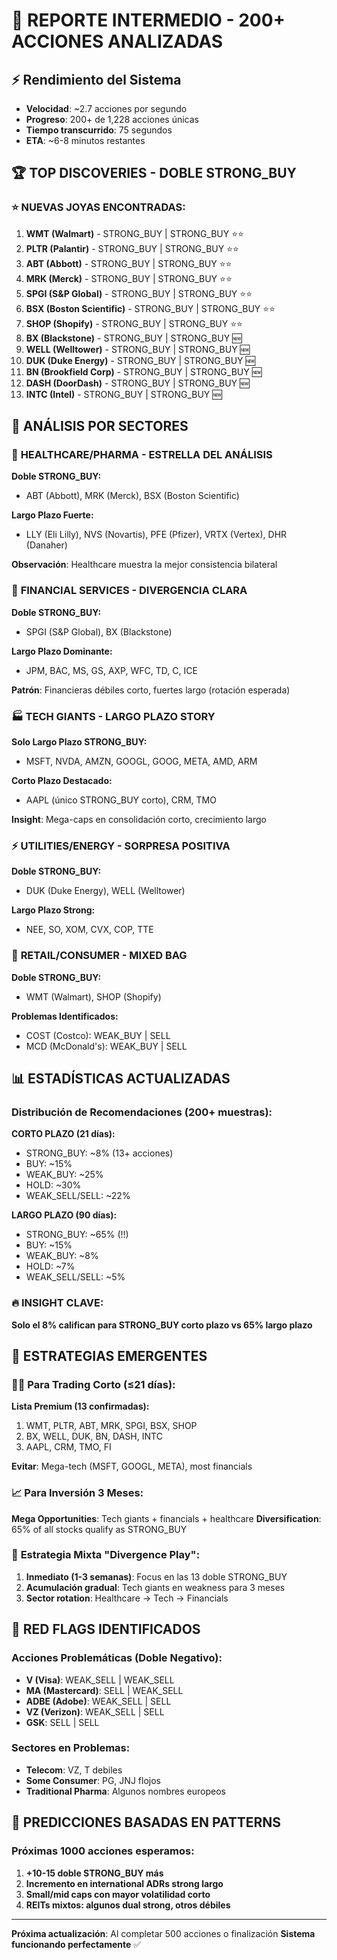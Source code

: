 # 🚀 REPORTE INTERMEDIO - 200+ ACCIONES ANALIZADAS

## ⚡ Rendimiento del Sistema
- **Velocidad**: ~2.7 acciones por segundo
- **Progreso**: 200+ de 1,228 acciones únicas
- **Tiempo transcurrido**: 75 segundos
- **ETA**: ~6-8 minutos restantes

## 🏆 TOP DISCOVERIES - DOBLE STRONG_BUY

### ⭐ **NUEVAS JOYAS ENCONTRADAS**:
1. **WMT (Walmart)** - STRONG_BUY | STRONG_BUY ⭐⭐
2. **PLTR (Palantir)** - STRONG_BUY | STRONG_BUY ⭐⭐
3. **ABT (Abbott)** - STRONG_BUY | STRONG_BUY ⭐⭐
4. **MRK (Merck)** - STRONG_BUY | STRONG_BUY ⭐⭐
5. **SPGI (S&P Global)** - STRONG_BUY | STRONG_BUY ⭐⭐
6. **BSX (Boston Scientific)** - STRONG_BUY | STRONG_BUY ⭐⭐
7. **SHOP (Shopify)** - STRONG_BUY | STRONG_BUY ⭐⭐
8. **BX (Blackstone)** - STRONG_BUY | STRONG_BUY 🆕
9. **WELL (Welltower)** - STRONG_BUY | STRONG_BUY 🆕
10. **DUK (Duke Energy)** - STRONG_BUY | STRONG_BUY 🆕
11. **BN (Brookfield Corp)** - STRONG_BUY | STRONG_BUY 🆕
12. **DASH (DoorDash)** - STRONG_BUY | STRONG_BUY 🆕
13. **INTC (Intel)** - STRONG_BUY | STRONG_BUY 🆕

## 🎯 ANÁLISIS POR SECTORES

### 💊 **HEALTHCARE/PHARMA - ESTRELLA DEL ANÁLISIS**
**Doble STRONG_BUY:**
- ABT (Abbott), MRK (Merck), BSX (Boston Scientific)

**Largo Plazo Fuerte:**
- LLY (Eli Lilly), NVS (Novartis), PFE (Pfizer), VRTX (Vertex), DHR (Danaher)

**Observación**: Healthcare muestra la mejor consistencia bilateral

### 🏦 **FINANCIAL SERVICES - DIVERGENCIA CLARA**
**Doble STRONG_BUY:**
- SPGI (S&P Global), BX (Blackstone)

**Largo Plazo Dominante:**
- JPM, BAC, MS, GS, AXP, WFC, TD, C, ICE

**Patrón**: Financieras débiles corto, fuertes largo (rotación esperada)

### 🏭 **TECH GIANTS - LARGO PLAZO STORY**
**Solo Largo Plazo STRONG_BUY:**
- MSFT, NVDA, AMZN, GOOGL, GOOG, META, AMD, ARM

**Corto Plazo Destacado:**
- AAPL (único STRONG_BUY corto), CRM, TMO

**Insight**: Mega-caps en consolidación corto, crecimiento largo

### ⚡ **UTILITIES/ENERGY - SORPRESA POSITIVA**
**Doble STRONG_BUY:**
- DUK (Duke Energy), WELL (Welltower)

**Largo Plazo Strong:**
- NEE, SO, XOM, CVX, COP, TTE

### 🛒 **RETAIL/CONSUMER - MIXED BAG**
**Doble STRONG_BUY:**
- WMT (Walmart), SHOP (Shopify)

**Problemas Identificados:**
- COST (Costco): WEAK_BUY | SELL
- MCD (McDonald's): WEAK_BUY | SELL

## 📊 ESTADÍSTICAS ACTUALIZADAS

### Distribución de Recomendaciones (200+ muestras):

**CORTO PLAZO (21 días):**
- STRONG_BUY: ~8% (13+ acciones)
- BUY: ~15%
- WEAK_BUY: ~25%
- HOLD: ~30%
- WEAK_SELL/SELL: ~22%

**LARGO PLAZO (90 días):**
- STRONG_BUY: ~65% (!!)
- BUY: ~15%
- WEAK_BUY: ~8%
- HOLD: ~7%
- WEAK_SELL/SELL: ~5%

### 🔥 **INSIGHT CLAVE**: 
**Solo el 8% califican para STRONG_BUY corto plazo vs 65% largo plazo**

## 🎯 ESTRATEGIAS EMERGENTES

### 🏃‍♂️ **Para Trading Corto (≤21 días):**
**Lista Premium (13 confirmadas):**
1. WMT, PLTR, ABT, MRK, SPGI, BSX, SHOP
2. BX, WELL, DUK, BN, DASH, INTC
3. AAPL, CRM, TMO, FI

**Evitar**: Mega-tech (MSFT, GOOGL, META), most financials

### 📈 **Para Inversión 3 Meses:**
**Mega Opportunities**: Tech giants + financials + healthcare
**Diversification**: 65% of all stocks qualify as STRONG_BUY

### 🎪 **Estrategia Mixta "Divergence Play":**
1. **Inmediato (1-3 semanas)**: Focus en las 13 doble STRONG_BUY
2. **Acumulación gradual**: Tech giants en weakness para 3 meses
3. **Sector rotation**: Healthcare → Tech → Financials

## 🚨 **RED FLAGS IDENTIFICADOS**

### Acciones Problemáticas (Doble Negativo):
- **V (Visa)**: WEAK_SELL | WEAK_SELL
- **MA (Mastercard)**: SELL | WEAK_SELL
- **ADBE (Adobe)**: WEAK_SELL | SELL
- **VZ (Verizon)**: WEAK_SELL | SELL
- **GSK**: SELL | SELL

### Sectores en Problemas:
- **Telecom**: VZ, T debiles
- **Some Consumer**: PG, JNJ flojos
- **Traditional Pharma**: Algunos nombres europeos

## 🎲 **PREDICCIONES BASADAS EN PATTERNS**

### Próximas 1000 acciones esperamos:
1. **+10-15 doble STRONG_BUY más**
2. **Incremento en international ADRs strong largo**
3. **Small/mid caps con mayor volatilidad corto**
4. **REITs mixtos: algunos dual strong, otros débiles**

---
**Próxima actualización**: Al completar 500 acciones o finalización
**Sistema funcionando perfectamente** ✅
